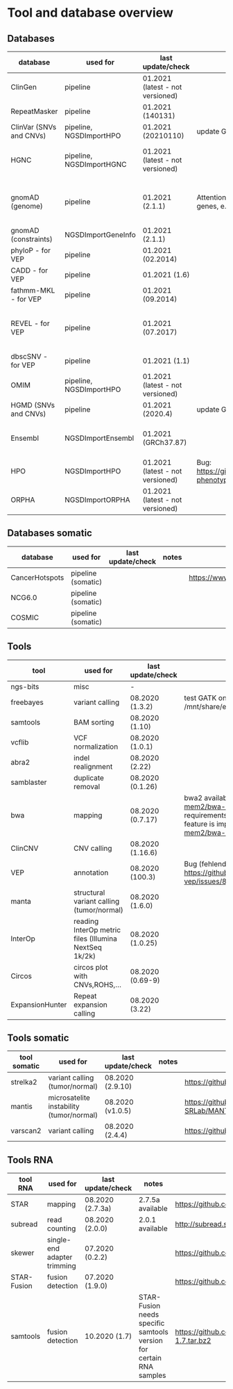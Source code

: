 # Tool and database overview

## Databases

|database               |used for                |last update/check               |notes                                                                                               |url                                                                     |GRCh38                                                   |
|-----------------------|------------------------|--------------------------------|----------------------------------------------------------------------------------------------------|------------------------------------------------------------------------|---------------------------------------------------------|
|ClinGen                |pipeline                |01.2021 (latest - not versioned)|                                                                                                    |ftp://ftp.clinicalgenome.org/                                           |                                                         |
|RepeatMasker           |pipeline                |01.2021 (140131)                |                                                                                                    |http://www.repeatmasker.org/species/hg.html                             |                                                         |
|ClinVar (SNVs and CNVs)|pipeline, NGSDImportHPO |01.2021 (20210110)              |update GSvar IGV file                                                                               |ftp://ftp.ncbi.nlm.nih.gov/pub/clinvar/vcf_GRCh37/archive_2.0/2021/     |                                                         |
|HGNC                   |pipeline, NGSDImportHGNC|01.2021 (latest - not versioned)|                                                                                                    |ftp://ftp.ebi.ac.uk/pub/databases/genenames/                            |Gene locations/types only mained for GRCh38              |
|gnomAD (genome)        |pipeline                |01.2021 (2.1.1)                 |Attention, gnomAD 3.1 is broken for some genes, e.g. VPS16                                          |http://gnomad.broadinstitute.org/downloads                              |v3 is available with 70000 genomes, but for GRCh38 only  |
|gnomAD (constraints)   |NGSDImportGeneInfo      |01.2021 (2.1.1)                 |                                                                                                    |http://gnomad.broadinstitute.org/downloads                              |                                                         |
|phyloP - for VEP       |pipeline                |01.2021 (02.2014)               |                                                                                                    |https://www.ensembl.org/info/docs/tools/vep/script/vep_example.html#gerp|                                                         |
|CADD - for VEP         |pipeline                |01.2021 (1.6)                   |                                                                                                    |http://cadd.gs.washington.edu/download                                  |                                                         |
|fathmm-MKL - for VEP   |pipeline                |01.2021 (09.2014)               |                                                                                                    |https://github.com/HAShihab/fathmm-MKL                                  |                                                         |
|REVEL - for VEP        |pipeline                |01.2021 (07.2017)               |                                                                                                    |https://sites.google.com/site/revelgenomics/downloads                   |there is a new version with additional GRCh38 coordinates|
|dbscSNV - for VEP      |pipeline                |01.2021 (1.1)                   |                                                                                                    |http://www.liulab.science/dbscsnv.html                                  |                                                         |
|OMIM                   |pipeline, NGSDImportHPO |01.2021 (latest - not versioned)|                                                                                                    |ftp://ftp.omim.org/OMIM/                                                |                                                         |
|HGMD (SNVs and CNVs)   |pipeline                |01.2021 (2020.4)                |update GSvar IGV file                                                                               |https://portal.biobase-international.com/cgi-bin/portal/login.cgi       |                                                         |
|Ensembl                |NGSDImportEnsembl       |01.2021 (GRCh37.87)             |                                                                                                    |ftp://ftp.ensembl.org/pub/grch37/                                       |release-100 available, but only for GRCh38               |
|HPO                    |NGSDImportHPO           |01.2021 (latest - not versioned)|Bug: https://github.com/obophenotype/human-phenotype-ontology/issues/4916                           |https://hpo.jax.org/app/                                                |                                                         |
|ORPHA                  |NGSDImportORPHA         |01.2021 (latest - not versioned)|                                                                                                    |https://github.com/Orphanet/Orphadata.org/                              |                                                         |


## Databases somatic

|database               |used for                |last update/check               |notes                                                                                               |url                                                                     |GRCh38                                                   |
|-----------------------|------------------------|--------------------------------|----------------------------------------------------------------------------------------------------|------------------------------------------------------------------------|---------------------------------------------------------|
|CancerHotspots         |pipeline (somatic)      |                                |                                                                                                    |https://www.cancerhotspots.org                                          |                                                         |
|NCG6.0                 |pipeline (somatic)      |                                |                                                                                                    |                                                                        |                                                         |
|COSMIC                 |pipeline (somatic)      |                                |                                                                                                    |                                                                        |                                                         |


## Tools

|tool                   |used for                                             |last update/check |notes                                                                                                                                                                                         |url                                                                     |
|-----------------------|-----------------------------------------------------|------------------|----------------------------------------------------------------------------------------------------------------------------------------------------------------------------------------------|------------------------------------------------------------------------|
|ngs-bits               |misc                                                 |-                 |                                                                                                                                                                                              |                                                                        |
|freebayes              |variant calling                                      |08.2020 (1.3.2)   |test GATK on twin de-novo data: /mnt/share/evaluations/2020_07_29_twin_denovo/                                                                                                                |https://github.com/ekg/freebayes                                        |
|samtools               |BAM sorting                                          |08.2020 (1.10)    |                                                                                                                                                                                              |http://www.htslib.org/                                                  |
|vcflib                 |VCF normalization                                    |08.2020 (1.0.1)   |                                                                                                                                                                                              |https://github.com/vcflib/vcflib                                        |
|abra2                  |indel realignment                                    |08.2020 (2.22)    |                                                                                                                                                                                              |https://github.com/mozack/abra2                                         |
|samblaster             |duplicate removal                                    |08.2020 (0.1.26)  |                                                                                                                                                                                              |https://github.com/GregoryFaust/samblaster                              |
|bwa                    |mapping                                              |08.2020 (0.7.17)  |bwa2 available (https://github.com/bwa-mem2/bwa-mem2), but has high memory requirements. Can be used if shared memory feature is implemented (https://github.com/bwa-mem2/bwa-mem2/issues/65) |https://github.com/lh3/bwa/                                             |
|ClinCNV                |CNV calling                                          |08.2020 (1.16.6)  |                                                                                                                                                                                              |https://github.com/imgag/ClinCNV                                        |
|VEP                    |annotation                                           |08.2020 (100.3)   |Bug (fehlender CADD score): https://github.com/Ensembl/ensembl-vep/issues/812                                                                                                                 |https://github.com/Ensembl/ensembl-vep/releases                         |
|manta                  |structural variant calling (tumor/normal)            |08.2020 (1.6.0)   |                                                                                                                                                                                              |https://github.com/Illumina/manta                                       |
|InterOp                |reading InterOp metric files (Illumina NextSeq 1k/2k)|08.2020 (1.0.25)  |                                                                                                                                                                                              |                                                                        |
|Circos                 |circos plot with CNVs,ROHS,…                         |08.2020 (0.69-9)  |                                                                                                                                                                                              |http://circos.ca/software/download/                                     |
|ExpansionHunter        |Repeat expansion calling                             |08.2020 (3.22)    |                                                                                                                                                                                              |https://github.com/Illumina/ExpansionHunter                             |



## Tools somatic

|tool somatic           |used for                                                 |last update/check   |notes  |url                                                                     |
|-----------------------|---------------------------------------------------------|--------------------|-------|------------------------------------------------------------------------|
|strelka2               |variant calling (tumor/normal)                           |08.2020 (2.9.10)    |       |https://github.com/Illumina/strelka                                     |
|mantis                 |microsatelite instability (tumor/normal)                 |08.2020 (v1.0.5)    |       |https://github.com/OSU-SRLab/MANTIS/releases                            |
|varscan2               |variant calling                                          |08.2020 (2.4.4)     |       |https://github.com/dkoboldt/varscan                                     |


## Tools RNA

|tool RNA               |used for                   |last update/check               |notes                                                                                               |url                                                                            |
|-----------------------|---------------------------|--------------------------------|----------------------------------------------------------------------------------------------------|-------------------------------------------------------------------------------|
|STAR                   |mapping                    |08.2020 (2.7.3a)                |2.7.5a available                                                                                    |https://github.com/alexdobin/STAR                                              |
|subread                |read counting              |08.2020 (2.0.0)                 |2.0.1 available                                                                                     |http://subread.sourceforge.net/                                                |
|skewer                 |single-end adapter trimming|07.2020 (0.2.2)                 |                                                                                                    |https://github.com/relipmoc/skewer                                             |
|STAR-Fusion            |fusion detection           |07.2020 (1.9.0)                 |                                                                                                    |https://github.com/STAR-Fusion/STAR-Fusion                                     |
|samtools               |fusion detection           |10.2020 (1.7)                   |STAR-Fusion needs specific samtools version for certain RNA samples                                 |https://github.com/samtools/samtools/releases/download/1.7/samtools-1.7.tar.bz2|
